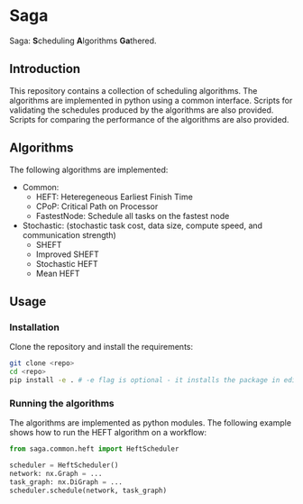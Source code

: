 # Saga
Saga: **S**cheduling **A**lgorithms **Ga**thered.

## Introduction
This repository contains a collection of scheduling algorithms. 
The algorithms are implemented in python using a common interface.
Scripts for validating the schedules produced by the algorithms are also provided.
Scripts for comparing the performance of the algorithms are also provided.

## Algorithms
The following algorithms are implemented:
* Common:
    * HEFT: Heteregeneous Earliest Finish Time
    * CPoP: Critical Path on Processor
    * FastestNode: Schedule all tasks on the fastest node
* Stochastic: (stochastic task cost, data size, compute speed, and communication strength)
    * SHEFT
    * Improved SHEFT
    * Stochastic HEFT
    * Mean HEFT

## Usage
### Installation
Clone the repository and install the requirements:
```bash
git clone <repo>
cd <repo>
pip install -e . # -e flag is optional - it installs the package in editable mode
```

### Running the algorithms
The algorithms are implemented as python modules.
The following example shows how to run the HEFT algorithm on a workflow:
```python
from saga.common.heft import HeftScheduler

scheduler = HeftScheduler()
network: nx.Graph = ...
task_graph: nx.DiGraph = ...
scheduler.schedule(network, task_graph)
```
